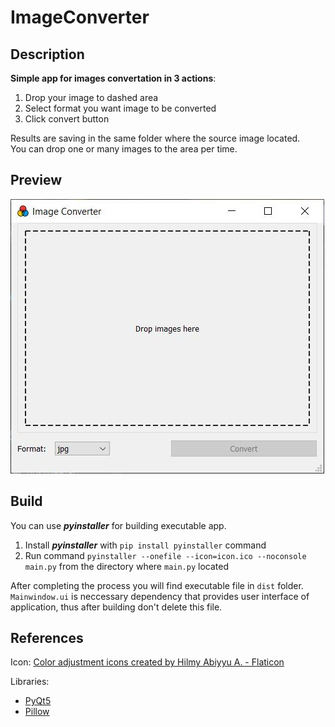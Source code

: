 # ImageConverter
## Description
__Simple app for images convertation in 3 actions__:    
1. Drop your image to dashed area
2. Select format you want image to be converted
3. Click convert button  

Results are saving in the same folder where the source image located.  
You can drop one or many images to the area per time.

## Preview
![alt tag](https://github.com/Thermazote/ImageConverter/raw/master/preview.jpg)

## Build
You can use _**pyinstaller**_ for building executable app.  
1. Install _**pyinstaller**_ with ```pip install pyinstaller``` command
2. Run command ```pyinstaller --onefile --icon=icon.ico --noconsole main.py``` from the directory where ```main.py``` located
   
After completing the process you will find executable file in ```dist``` folder.  
```Mainwindow.ui``` is neccessary dependency that provides user interface of application, thus after building don't delete this file.  

## References
Icon: <a href="https://www.flaticon.com/free-icons/color-adjustment" title="color adjustment icons">Color adjustment icons created by Hilmy Abiyyu A. - Flaticon</a>  

Libraries: 
- <a href="https://www.riverbankcomputing.com/static/Docs/PyQt5/">PyQt5</a>  
- <a href="https://pillow.readthedocs.io/en/stable/">Pillow</a>  


